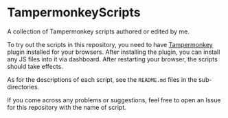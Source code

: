# TampermonkeyScripts
A collection of Tampermonkey scripts authored or edited by me.

To try out the scripts in this repository, you need to have [Tampermonkey](http://tampermonkey.net/) plugin installed for your browsers. After installing the plugin, you can install any JS files into it via dashboard. After restarting your browser, the scripts should take effects.

As for the descriptions of each script, see the `README.md` files in the sub-directories.

If you come across any problems or suggestions, feel free to open an Issue for this repository with the name of script.